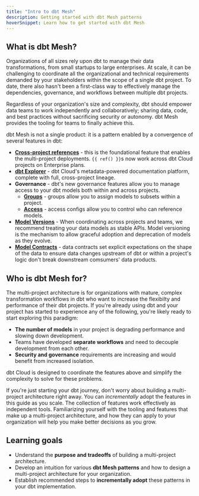 ```yaml
---
title: "Intro to dbt Mesh"
description: Getting started with dbt Mesh patterns
hoverSnippet: Learn how to get started with dbt Mesh
---
```


## What is dbt Mesh?

Organizations of all sizes rely upon dbt to manage their data transformations, from small startups to large enterprises. At scale, it can be challenging to coordinate all the organizational and technical requirements demanded by your stakeholders within the scope of a single dbt project. To date, there also hasn't been a first-class way to effectively manage the dependencies, governance, and workflows between multiple dbt projects.

Regardless of your organization's size and complexity, dbt should empower data teams to work independently and collaboratively; sharing data, code, and best practices without sacrificing security or autonomy. dbt Mesh provides the tooling for teams to finally achieve this.

dbt Mesh is not a single product: it is a pattern enabled by a convergence of several features in dbt:

- **[Cross-project references](/docs/collaborate/govern/project-dependencies#usage)** - this is the foundational feature that enables the multi-project deployments. `{{ ref() }}`s now work across dbt Cloud projects on Enterprise plans.
- **[dbt Explorer](/docs/collaborate/explore-projects)** - dbt Cloud's metadata-powered documentation platform, complete with full, cross-project lineage.
- **Governance** - dbt's new governance features allow you to manage access to your dbt models both within and across projects.
  - **[Groups](/docs/collaborate/govern/model-access#groups)** - groups allow you to assign models to subsets within a project.
  - **[Access](/docs/collaborate/govern/model-access)** - access configs allow you to control who can reference models.
- **[Model Versions](/docs/collaborate/govern/model-versions)** - When coordinating across projects and teams, we recommend treating your data models as stable APIs. Model versioning is the mechanism to allow graceful adoption and deprecation of models as they evolve.
- **[Model Contracts](/docs/collaborate/govern/model-contracts)** - data contracts set explicit expectations on the shape of the data to ensure data changes upstream of dbt or within a project's logic don't break downstream comsumers' data products.

## Who is dbt Mesh for?

The multi-project architecture is for organizations with mature, complex transformation workflows in dbt who want to increase the flexibilty and performance of their dbt projects. If you're already using dbt and your project has started to experience any of the following, you're likely ready to start exploring this paradigm:

- **The number of models** in your project is degrading performance and slowing down development.
- Teams have developed **separate workflows** and need to decouple development from each other.
- **Security and governance** requirements are increasing and would benefit from increased isolation.

dbt Cloud is designed to coordinate the features above and simplify the complexity to solve for these problems.

If you're just starting your dbt journey, don't worry about building a multi-project architecture right away. You can _incrementally_ adopt the features in this guide as you scale. The collection of features work effectively as independent tools. Familiarizing yourself with the tooling and features that make up a multi-project architecture, and how they can apply to your organization will help you make better decisions as you grow.

## Learning goals

- Understand the **purpose and tradeoffs** of building a multi-project architecture.
- Develop an intuition for various **dbt Mesh patterns** and how to design a multi-project architecture for your organization.
- Establish recommended steps to **incrementally adopt** these patterns in your dbt implementation.
